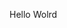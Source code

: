 Hello Wolrd













































































































